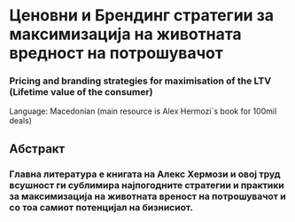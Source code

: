 # Ценовни и Брендинг стратегии за максимизација на животната вредност на потрошувачот
### Pricing and branding strategies for maximisation of the LTV (Lifetime value of the consumer)
Languagе: Macedonian (main resource is Alex Hermozi`s book for 100mil deals)

## Абстракт
### Главна литература е книгата на Алекс Хермози и овој труд всушност ги сублимира најпогодните стратегии и практики за максимизација на животната вреност на потрошувачот и со тоа самиот потенцијал на бизнисиот.
